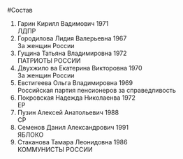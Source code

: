 #Состав
1. Гарин Кирилл Вадимович 1971   
    ЛДПР
2. Городилова Лидия Валерьевна 1967   
    За женщин России
3. Гущина Татьяна Владимировна 1972   
    ПАТРИОТЫ РОССИИ
4. Двухжило ва Екатерина Викторовна 1970   
    За женщин России
5. Евстигеева Ольга Владимировна 1969   
    Российская партия пенсионеров за справедливость
6. Покровская Надежда Николаенва 1972   
    ЕР
7. Пузин Алексей Анатольевич 1988   
    СР
8. Семенов Данил Александрович 1991   
    ЯБЛОКО
9. Стаканова Тамара Леонидовна 1986   
    КОММУНИСТЫ РОССИИ
